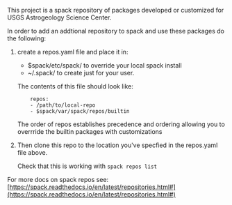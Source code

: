 This project is a spack repository of packages developed or customized for 
USGS Astrogeology Science Center. 

In order to add an addtional repository to spack and use these packages do the following:

1. create a repos.yaml file and place it in:
	* $spack/etc/spack/ to override your local spack install
	* ~/.spack/ to create just for your user.
	
    The contents of this file should look like:
    ```
    	repos:
    	- /path/to/local-repo
        - $spack/var/spack/repos/builtin
    ```
    
    The order of repos establishes precedence and ordering allowing you to overrride the builtin packages with customizations

2. Then clone this repo to the location you've specfied in the repos.yaml file above. 

    Check that this is working with `spack repos list`

For more docs on spack repos see: [https://spack.readthedocs.io/en/latest/repositories.html#](https://spack.readthedocs.io/en/latest/repositories.html#)
